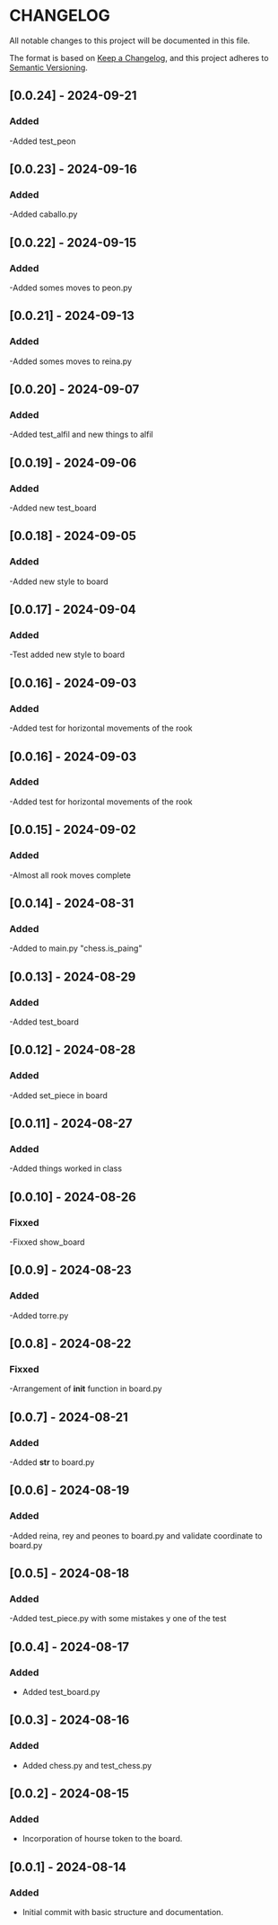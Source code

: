 # CHANGELOG

All notable changes to this project will be documented in this file.

The format is based on [Keep a Changelog](https://keepachangelog.com/en/1.0.0/),
and this project adheres to [Semantic Versioning](https://semver.org/spec/v2.0.0.html).

## [0.0.24] - 2024-09-21
### Added
-Added test_peon

## [0.0.23] - 2024-09-16
### Added
-Added caballo.py

## [0.0.22] - 2024-09-15
### Added
-Added somes moves to peon.py

## [0.0.21] - 2024-09-13
### Added
-Added somes moves to reina.py

## [0.0.20] - 2024-09-07
### Added
-Added test_alfil and new things to alfil

## [0.0.19] - 2024-09-06
### Added
-Added new test_board 

## [0.0.18] - 2024-09-05
### Added
-Added new style to board

## [0.0.17] - 2024-09-04
### Added
-Test added new style to board

## [0.0.16] - 2024-09-03
### Added
-Added test for horizontal movements of the rook

## [0.0.16] - 2024-09-03
### Added
-Added test for horizontal movements of the rook

## [0.0.15] - 2024-09-02
### Added
-Almost all rook moves complete

## [0.0.14] - 2024-08-31
### Added
-Added to main.py "chess.is_paing"

## [0.0.13] - 2024-08-29
### Added
-Added test_board

## [0.0.12] - 2024-08-28
### Added
-Added set_piece in board 

## [0.0.11] - 2024-08-27
### Added
-Added things worked in class 

## [0.0.10] - 2024-08-26
### Fixxed
-Fixxed show_board 

## [0.0.9] - 2024-08-23
### Added
-Added torre.py 

## [0.0.8] - 2024-08-22
### Fixxed
-Arrangement of __init__ function in board.py

## [0.0.7] - 2024-08-21
### Added
-Added __str__ to board.py 

## [0.0.6] - 2024-08-19
### Added
-Added reina, rey and peones to board.py and validate coordinate to board.py 

## [0.0.5] - 2024-08-18
### Added
-Added test_piece.py with some mistakes y one of the test

## [0.0.4] - 2024-08-17
### Added
- Added test_board.py

## [0.0.3] - 2024-08-16
### Added
- Added chess.py and test_chess.py

## [0.0.2] - 2024-08-15
### Added
- Incorporation of hourse token to the board.

## [0.0.1] - 2024-08-14
### Added
- Initial commit with basic structure and documentation.

